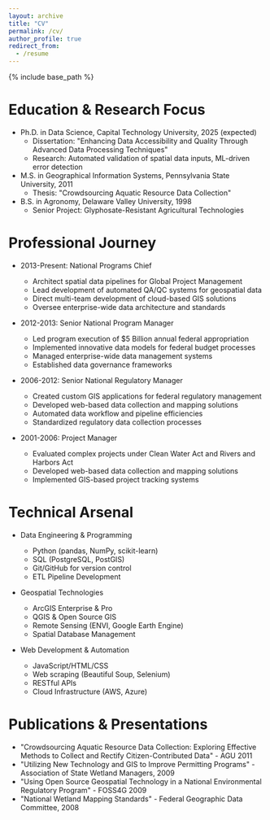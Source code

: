 ```yaml
---
layout: archive
title: "CV"
permalink: /cv/
author_profile: true
redirect_from:
  - /resume
---
```

{% include base_path %}

Education & Research Focus 
======
* Ph.D. in Data Science, Capital Technology University, 2025 (expected)
  * Dissertation: "Enhancing Data Accessibility and Quality Through Advanced Data Processing Techniques"
  * Research: Automated validation of spatial data inputs, ML-driven error detection
* M.S. in Geographical Information Systems, Pennsylvania State University, 2011
  * Thesis: "Crowdsourcing Aquatic Resource Data Collection"
* B.S. in Agronomy, Delaware Valley University, 1998
  * Senior Project: Glyphosate-Resistant Agricultural Technologies

Professional Journey 
======
* 2013-Present: National Programs Chief
  * Architect spatial data pipelines for Global Project Management
  * Lead development of automated QA/QC systems for geospatial data
  * Direct multi-team development of cloud-based GIS solutions
  * Oversee enterprise-wide data architecture and standards

* 2012-2013: Senior National Program Manager
  * Led program execution of $5 Billion annual federal appropriation
  * Implemented innovative data models for federal budget processes
  * Managed enterprise-wide data management systems
  * Established data governance frameworks

* 2006-2012: Senior National Regulatory Manager
  * Created custom GIS applications for federal regulatory management 
  * Developed web-based data collection and mapping solutions
  * Automated data workflow and pipeline efficiencies
  * Standardized regulatory data collection processes

* 2001-2006: Project Manager
  * Evaluated complex projects under Clean Water Act and Rivers and Harbors Act
  * Developed web-based data collection and mapping solutions
  * Implemented GIS-based project tracking systems

Technical Arsenal 
======
* Data Engineering & Programming
  * Python (pandas, NumPy, scikit-learn)
  * SQL (PostgreSQL, PostGIS)
  * Git/GitHub for version control
  * ETL Pipeline Development

* Geospatial Technologies
  * ArcGIS Enterprise & Pro
  * QGIS & Open Source GIS
  * Remote Sensing (ENVI, Google Earth Engine)
  * Spatial Database Management

* Web Development & Automation
  * JavaScript/HTML/CSS
  * Web scraping (Beautiful Soup, Selenium)
  * RESTful APIs
  * Cloud Infrastructure (AWS, Azure)

Publications & Presentations 
======
* "Crowdsourcing Aquatic Resource Data Collection: Exploring Effective Methods to Collect and Rectify Citizen-Contributed Data" - AGU 2011
* "Utilizing New Technology and GIS to Improve Permitting Programs" - Association of State Wetland Managers, 2009
* "Using Open Source Geospatial Technology in a National Environmental Regulatory Program" - FOSS4G 2009
* "National Wetland Mapping Standards" - Federal Geographic Data Committee, 2008

